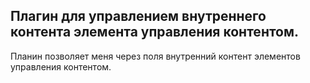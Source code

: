 ## Плагин для управлением внутреннего контента элемента управления контентом.

Планин позволяет меня через поля внутренний контент элементов управления контентом.

